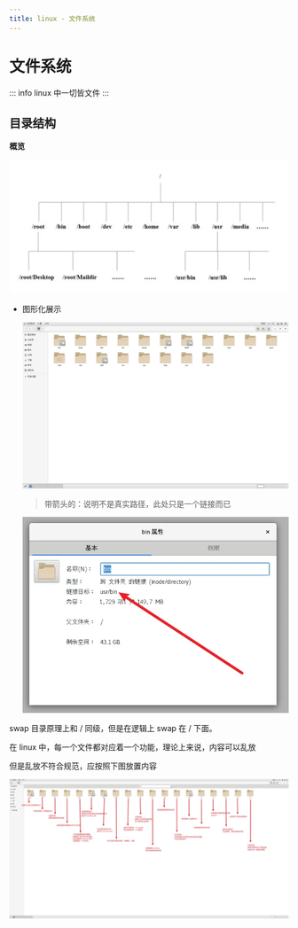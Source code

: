 ```yaml
---
title: linux - 文件系统
---
```


# 文件系统

::: info
linux 中一切皆文件
:::

## 目录结构

**概览**

![sys_01](../img/sys_doc/sys_01.png)

- 图形化展示

  ![sys_02](../img/sys_doc/sys_02.png)

  > 带箭头的：说明不是真实路径，此处只是一个链接而已

  ![sys_03](../img/sys_doc/sys_03.png)

swap 目录原理上和 / 同级，但是在逻辑上 swap 在 / 下面。

在 linux 中，每一个文件都对应着一个功能，理论上来说，内容可以乱放

但是乱放不符合规范，应按照下图放置内容

![sys_04](../img/sys_doc/sys_04.png)
